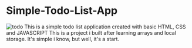 # Simple-Todo-List-App
![todo](img/screenshot-1.jpg)
This is a simple todo list application created with basic HTML, CSS and JAVASCRIPT
This is a project i built after learning arrays and local storage.
It's simple i know, but well, it's a start.
